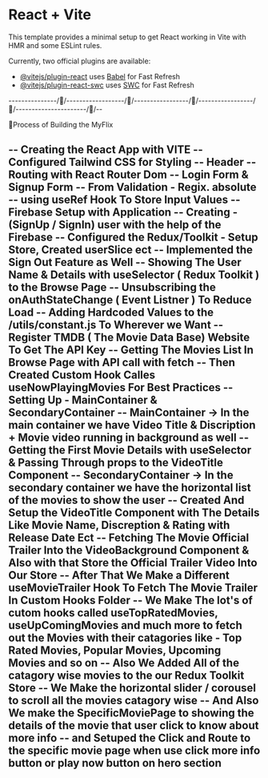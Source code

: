 # React + Vite

This template provides a minimal setup to get React working in Vite with HMR and some ESLint rules.

Currently, two official plugins are available:

- [@vitejs/plugin-react](https://github.com/vitejs/vite-plugin-react/blob/main/packages/plugin-react/README.md) uses [Babel](https://babeljs.io/) for Fast Refresh
- [@vitejs/plugin-react-swc](https://github.com/vitejs/vite-plugin-react-swc) uses [SWC](https://swc.rs/) for Fast Refresh

---------------/🌟/------------------/🌟/-----------------/🌟/-----------------/🌟/----------------------/🌟/--

🌟Process of Building the MyFlix

-- Creating the React App with VITE
-- Configured Tailwind CSS for Styling
-- Header
-- Routing with React Router Dom
-- Login Form & Signup Form
-- From Validation - Regix. absolute
-- using useRef Hook To Store Input Values
-- Firebase Setup with Application
-- Creating - (SignUp / SignIn) user with the help of the Firebase
-- Configured the Redux/Toolkit - Setup Store, Created userSlice ect
-- Implemented the Sign Out Feature as Well
-- Showing The User Name & Details with useSelector ( Redux Toolkit ) to the Browse Page
-- Unsubscribing the onAuthStateChange ( Event Listner ) To Reduce Load
-- Adding Hardcoded Values to the /utils/constant.js To Wherever we Want
-- Register TMDB ( The Movie Data Base) Website To Get The API Key
-- Getting The Movies List In Browse Page with API call with fetch
-- Then Created Custom Hook Calles useNowPlayingMovies For Best Practices
-- Setting Up - MainContainer & SecondaryContainer
-- MainContainer -> In the main container we have Video Title & Discription + Movie video running in background as well
-- Getting the First Movie Details with useSelector & Passing Through props to the VideoTitle Component
-- SecondaryContainer -> In the secondary container we have the horizontal list of the movies to show the user
-- Created And Setup the VideoTitle Component with The Details Like Movie Name, Discreption & Rating with Release Date Ect
-- Fetching The Movie Official Trailer Into the VideoBackground Component & Also with that Store the Official Trailer Video Into Our Store
-- After That We Make a Different useMovieTrailer Hook To Fetch The Movie Trailer In Custom Hooks Folder
-- We Make The lot's of cutom hooks called useTopRatedMovies, useUpComingMovies and much more to fetch out the Movies with their catagories like - Top Rated Movies, Popular Movies, Upcoming Movies and so on
-- Also We Added All of the catagory wise movies to the our Redux Toolkit Store
-- We Make the horizontal slider / corousel to scroll all the movies catagory wise
-- And Also We make the SpecificMoviePage to showing the details of the movie that user click to know about more info
-- and Setuped the Click and Route to the specific movie page when use click more info button or play now button on hero section 
-- 

